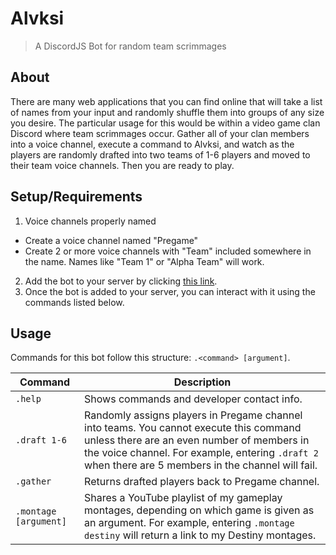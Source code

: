 # Alvksi
> A DiscordJS Bot for random team scrimmages

## About

There are many web applications that you can find online that will take a list of names from your input and randomly shuffle them into groups of any size you desire. The particular usage for this would be within a video game clan Discord where team scrimmages occur. Gather all of your clan members into a voice channel, execute a command to Alvksi, and watch as the players are randomly drafted into two teams of 1-6 players and moved to their team voice channels. Then you are ready to play.

## Setup/Requirements
1. Voice channels properly named
  - Create a voice channel named "Pregame"
  - Create 2 or more voice channels with "Team" included somewhere in the name. Names like "Team 1" or "Alpha Team" will work.
2. Add the bot to your server by clicking [this link](https://discordapp.com/oauth2/authorize?&client_id=578704612782112778&scope=bot&permissions=18082832).
3. Once the bot is added to your server, you can interact with it using the commands listed below.

## Usage

Commands for this bot follow this structure: `.<command> [argument]`.

| Command | Description
|---------|-------------|
| `.help` | Shows commands and developer contact info. |
| `.draft 1-6` | Randomly assigns players in Pregame channel into teams. You cannot execute this command unless there are an even number of members in the voice channel. For example, entering `.draft 2` when there are 5 members in the channel will fail. |
| `.gather` | Returns drafted players back to Pregame channel. |
| `.montage [argument]` | Shares a YouTube playlist of my gameplay montages, depending on which game is given as an argument. For example, entering `.montage destiny` will return a link to my Destiny montages. |
